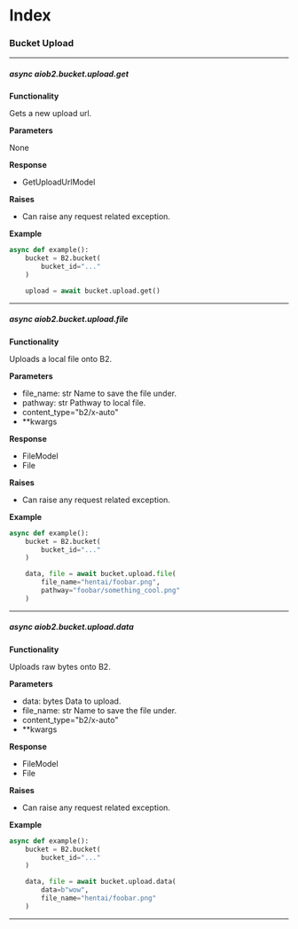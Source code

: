 # Index

### Bucket Upload
___

##### async aiob2.bucket.upload.get

**Functionality**

Gets a new upload url.


**Parameters**

None

**Response**

- GetUploadUrlModel

**Raises**

- Can raise any request related exception. 

**Example**

```python
async def example():
    bucket = B2.bucket(
        bucket_id="..."
    )

    upload = await bucket.upload.get()
```

___

##### async aiob2.bucket.upload.file

**Functionality**

Uploads a local file onto B2.


**Parameters**

- file_name: str
    Name to save the file under.
- pathway: str
    Pathway to local file.
- content_type="b2/x-auto"
- **kwargs

**Response**

- FileModel
- File

**Raises**

- Can raise any request related exception. 

**Example**

```python
async def example():
    bucket = B2.bucket(
        bucket_id="..."
    )

    data, file = await bucket.upload.file(
        file_name="hentai/foobar.png",
        pathway="foobar/something_cool.png"
    )
```

___

##### async aiob2.bucket.upload.data

**Functionality**

Uploads raw bytes onto B2.


**Parameters**

- data: bytes
    Data to upload.
- file_name: str
    Name to save the file under.
- content_type="b2/x-auto"
- **kwargs

**Response**

- FileModel
- File

**Raises**

- Can raise any request related exception. 

**Example**

```python
async def example():
    bucket = B2.bucket(
        bucket_id="..."
    )

    data, file = await bucket.upload.data(
        data=b"wow",
        file_name="hentai/foobar.png"
    )
```

___
